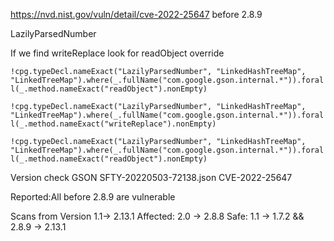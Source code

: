 https://nvd.nist.gov/vuln/detail/cve-2022-25647
before 2.8.9

LazilyParsedNumber 

If we find writeReplace look for readObject override 


`!cpg.typeDecl.nameExact("LazilyParsedNumber", "LinkedHashTreeMap", "LinkedTreeMap").where(_.fullName("com.google.gson.internal.*")).forall(_.method.nameExact("readObject").nonEmpty)`

`!cpg.typeDecl.nameExact("LazilyParsedNumber", "LinkedHashTreeMap", "LinkedTreeMap").where(_.fullName("com.google.gson.internal.*")).forall(_.method.nameExact("writeReplace").nonEmpty)`

`!cpg.typeDecl.nameExact("LazilyParsedNumber", "LinkedHashTreeMap", "LinkedTreeMap").where(_.fullName("com.google.gson.internal.*")).forall(_.method.nameExact("readObject").nonEmpty)`

Version check 
GSON
SFTY-20220503-72138.json
CVE-2022-25647

Reported:All before 2.8.9 are vulnerable

Scans from Version 1.1-> 2.13.1
Affected: 2.0 -> 2.8.8
Safe: 1.1 -> 1.7.2 &&  2.8.9 -> 2.13.1